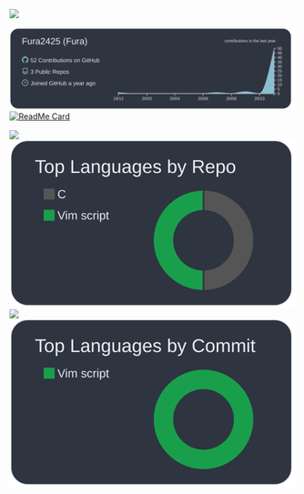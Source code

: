 ![](https://komarev.com/ghpvc/?username=Fura2425&style=flat-square&color=2F343F)

[![](https://raw.githubusercontent.com/Fura2425/Fura2425/main/profile-summary-card-output/nord_dark/0-profile-details.svg)](https://github.com/vn7n24fzkq/github-profile-summary-cards)
[![ReadMe Card](https://github-readme-stats.vercel.app/api/pin/?username=Fura2425&repo=dotfiles&show_owner=true&theme=nord&title_color=D8DDE7)](https://github.com/Fura2425/dotfiles)

<div>
<a href="https://github.com/anuraghazra/github-readme-stats">
    <img align="center" src="https://github-readme-stats.vercel.app/api?username=Fura2425&include_all_commits=true&count_private=true&show_icons=true&theme=nord&title_color=D8DDE7" />
</a>
<a href="https://github.com/vn7n24fzkq/github-profile-summary-cards">
    <img align="center" src="https://raw.githubusercontent.com/Fura2425/Fura2425/main/profile-summary-card-output/nord_dark/1-repos-per-language.svg" />
</a>
</div>
<div>
<a href="https://github.com/anuraghazra/github-readme-stats">
    <img align="center" src="https://github-readme-stats.vercel.app/api/wakatime?username=Fura2425&layout=compact&theme=nord&title_color=D8DDE7&v=2)](https://wakatime.com/@Fura2425"/>
</a>
<a style="vertical-align: top;" href="https://github.com/vn7n24fzkq/github-profile-summary-cards">
    <img align="center" src="https://raw.githubusercontent.com/Fura2425/Fura2425/main/profile-summary-card-output/nord_dark/2-most-commit-language.svg"/>
</a>
</div>


<!--
**Fura2425/Fura2425** is a ✨ _special_ ✨ repository because its `README.md` (this file) appears on your GitHub profile.

Here are some ideas to get you started:

- 🔭 I’m currently working on ...
- 🌱 I’m currently learning ...
- 👯 I’m looking to collaborate on ...
- 🤔 I’m looking for help with ...
- 💬 Ask me about ...
- 📫 How to reach me: ...
- 😄 Pronouns: ...
- ⚡ Fun fact: ...
-->
